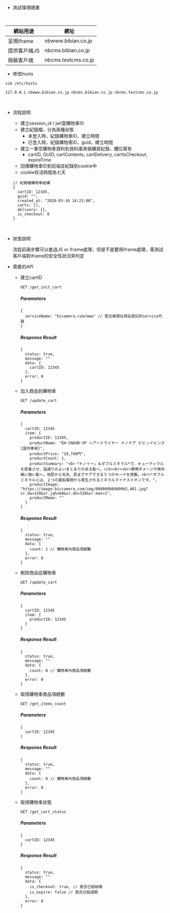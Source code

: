+ 測試環境建置
<br>

  |網站用途|網址|
  |---|---|
  |呈現iframe|nbwww.bibian.co.jp|
  |提供客戶端JS|nbcms.bibian.co.jp|
  |偽裝客戶端|nbcms.testcms.co.jp|

  + 修改hosts
  ```
  vim /etc/hosts

  127.0.0.1 nbwww.bibian.co.jp nbcms.bibian.co.jp nbcms.testcms.co.jp
  ```
  <br>

+ 流程說明

  + 建立session_id / jwt當購物車ID
  + 建立紀錄檔，分為兩種狀態
      + 未登入時，紀錄購物車ID，建立時間
      + 已登入時，紀錄購物車ID，guid，建立時間
  + 建立一筆空購物車資料到資料庫來做購買紀錄，欄位需有
      + cartID, GUID, cartContents, cartDelivery, cartIsCheckout, expireTime
  + 回傳購物車ID到前端並紀錄到cookie中
  + cookie存活時間為七天

  ```
  // 紀錄檔購物車結構
  {
    cartID: 12345,
    guid: "",
    created_at: "2020-03-16 14:23:00",
    carts: [],
    delivery: {},
    is_checkout: 0
  }
  ```
  <br>

+ 狀態說明

  流程前兩步驟可以套過JS or iframe處理，但是不是要用iframe處理，需測試客戶端對iframe的安全性狀況來判定
  <br>

+ 需要的API

  + 建立cartID

    ```
    GET /get_init_cart
    ```

    ##### Parameters

    ```
    {
      serviceName: "bicamera.com/www" // 配合廠商在我站登記的service代碼
    }
    ```

    ##### Response Result

    ```
    {
      status: true,
      message: ""
      data: {
        cartID: 12345
      },
      error: 0
    }
    ```

  + 加入商品到購物車

    ```
    GET /update_cart
    ```

    ##### Parameters
    
    ```
    {
      cartID: 12345
      item: {
        productID: 12345,
        productName: "EH-CNA9B-VP ヘアードライヤー ナノケア ビビッドピンク [国内専用]",
        productPrice: "18,740円",
        productCount: 1,
        productSummary: "<b>「ナノイー」＆ダブルミネラル*で、キューティクルを密着させ、指通りのよいまとまりのある髪へ。</b><br><br>摩擦ダメージや紫外線に強い髪へ。地肌から毛先、肌までケアできる５つのモードを搭載。<br>*ダブルミネラルとは、２つの亜鉛電極から発生されるミネラルマイナスイオンです。",
        productImage: "https://image.biccamera.com/img/00000006980965_A01.jpg?sr.dw=320&sr.jqh=60&sr.dh=320&sr.mat=1",
        productMemo: ""
      }
    }
    ```

    ##### Response Result

    ```
    {
      status: true,
      message: ""
      data: {
        count: 1 // 購物車內商品項總數
      },
      error: 0
    }
    ```

  + 刪除商品從購物車

    ```
    GET /update_cart
    ```

    ##### Parameters

    ```
    {
      cartID: 12345
      item: {
        productID: 12345
      }
    }
    ```

    ##### Response Result

    ```
    {
      status: true,
      message: ""
      data: {
        count: 0 // 購物車內商品項總數
      },
      error: 0
    }
    ```

  + 取得購物車商品項總數
  
    ```
    GET /get_items_count
    ```

    ##### Parameters

    ```
    {
      cartID: 12345
    }
    ```

    ##### Response Result

    ```
    {
      status: true,
      message: ""
      data: {
        count: 0 // 購物車內商品項總數
      },
      error: 0
    }
    ```

  + 取得購物車狀態
  
    ```
    GET /get_cart_status
    ```

    ##### Parameters

    ```
    {
      cartID: 12345
    }
    ```

    ##### Response Result

    ```
    {
      status: true,
      message: ""
      data: {
        is_checkout: true, // 是否已經結帳
        is_expire: false // 是否已經過期
      },
      error: 0
    }
    ```